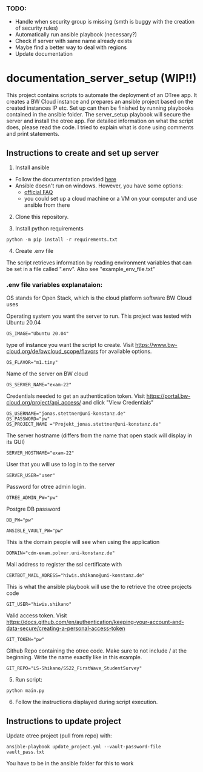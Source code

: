 ### TODO:
  - Handle when security group is missing (smth is buggy with the creation of security rules)
  - Automatically run ansible playbook (necessary?)
  - Check if server with same name already exists
  - Maybe find a better way to deal with regions
  - Update documentation

# documentation_server_setup (WIP!!)

This project contains scripts to automate the deployment of an OTree app. It creates a BW Cloud instance and prepares an ansible project based on the created instances IP etc. Set up can then be finished by running playbooks contained in the ansible folder. The server_setup playbook will secure the server and install the otree app. For detailed information on what the script does, please read the code. I tried to explain what is done using comments and print statements.

## Instructions to create and set up server

1. Install ansible

- Follow the documentation provided [here](https://docs.ansible.com/ansible/latest/installation_guide/intro_installation.html#installing-ansible-on-windows)
- Ansible doesn't run on windows. However, you have some options:
  - [official FAQ](https://docs.ansible.com/ansible/latest/user_guide/windows_faq.html#windows-faq-ansible)
  - you could set up a cloud machine or a VM on your computer and use ansible from there

2. Clone this repository.

3. Install python requirements

`python -m pip install -r requirements.txt`

4. Create .env file

The script retrieves information by reading environment variables that can be set in a file called ".env". Also see "example_env_file.txt"

### .env file variables explanataion:

OS stands for Open Stack, which is the cloud platform software BW Cloud uses

Operating system you want the server to run. This project was tested with Ubuntu 20.04
```
OS_IMAGE="Ubuntu 20.04"
```
type of instance you want the script to create. Visit https://www.bw-cloud.org/de/bwcloud_scope/flavors for available options.
```
OS_FLAVOR="m1.tiny"
```
Name of the server on BW cloud
```
OS_SERVER_NAME="exam-22"
```
Credentials needed to get an authentication token. Visit https://portal.bw-cloud.org/project/api_access/ and click "View Credentials"
```
OS_USERNAME="jonas.stettner@uni-konstanz.de"
OS_PASSWORD="pw"
OS_PROJECT_NAME ="Projekt_jonas.stettner@uni-konstanz.de"
```
The server hostname (differs from the name that open stack will display in its GUI)
```
SERVER_HOSTNAME="exam-22"
```
User that you will use to log in to the server
```
SERVER_USER="user"
```
Password for otree admin login.
```
OTREE_ADMIN_PW="pw"
```
Postgre DB password
```
DB_PW="pw"

ANSIBLE_VAULT_PW="pw"
```
This is the domain people will see when using the application
```
DOMAIN="cdm-exam.polver.uni-konstanz.de"
```
Mail address to register the ssl certificate with
```
CERTBOT_MAIL_ADRESS="hiwis.shikano@uni-konstanz.de"
```
This is what the ansible playbook will use the to retrieve the otree projects code
```
GIT_USER="hiwis.shikano"
```
Valid access token. Visit https://docs.github.com/en/authentication/keeping-your-account-and-data-secure/creating-a-personal-access-token
```
GIT_TOKEN="pw"
```
Github Repo containing the otree code. Make sure to not include / at the beginning. Write the name exactly like in this example.
```
GIT_REPO="LS-Shikano/SS22_FirstWave_StudentSurvey"
```

5. Run script:

`python main.py`

6. Follow the instructions displayed during script execution.

## Instructions to update project

Update otree project (pull from repo) with:

`ansible-playbook update_project.yml --vault-password-file vault_pass.txt`

You have to be in the ansible folder for this to work
